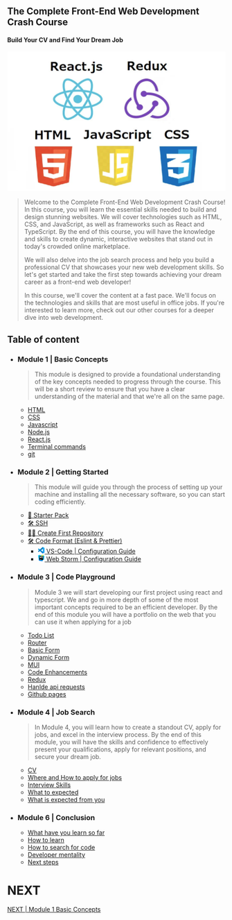 ## The Complete Front-End Web Development Crash Course
#### Build Your CV and Find Your Dream Job
<img src="./imgs/hero.png" />

> Welcome to the Complete Front-End Web Development Crash Course! In this course, you will learn the essential skills needed to build and design stunning websites. We will cover technologies such as HTML, CSS, and JavaScript, as well as frameworks such as React and TypeScript. By the end of this course, you will have the knowledge and skills to create dynamic, interactive websites that stand out in today's crowded online marketplace.
> 
> We will also delve into the job search process and help you build a professional CV that showcases your new web development skills. So let's get started and take the first step towards achieving your dream career as a front-end web developer!
>
> In this course, we'll cover the content at a fast pace. We'll focus on the technologies and skills that are most useful in office jobs.
> If you're interested to learn more, check out our other courses for a deeper dive into web development.

## Table of content
- ### Module 1 | Basic Concepts
    > This module is designed to provide a foundational understanding of the key concepts needed to progress through the course.
    This will be a short review to ensure that you have a clear understanding of the material and that we're all on the same page.
    - [HTML](./module_01/html.md)
    - [CSS](./module_01/css.md)
    - [Javascript](./module_01/javascript.md)
    - [Node.js](./module_01/node.md)
    - [React.js](./module_01/react.md)
    - [Terminal commands](./module_01/terminal.md)
    - [git](./module_01/git.md)


- ### Module 2 | Getting Started
    > This module will guide you through the process of setting up your machine and installing all the necessary software, so you can start coding efficiently.
  - [🎒 Starter Pack](module_02/starterPack.md)
  - [🛠 SSH](module_02/ssh.md)
  - [👨‍🎨 Create First Repository](module_02/createFirstRepository.md)
  - [🛠 Code Format (Eslint & Prettier)](module_02/CODE_FORMAT_WITH_ESLINT_&_PRETTIER.md)
    - [<img src="./imgs/vscode_logo.png" width="15"/> VS-Code | Configuration Guide](module_02/vscodeConfigurationGuide.md)
    - [<img src="./imgs/webstorm_logo.svg" width="15"/> Web Storm | Configuration Guide](module_02/webstormConfigurationGuide.md)

- ### Module 3 | Code Playground
  > Module 3 we will start developing our first project using react and typescript.
  > We and go in more depth of some of the most important concepts required to be an efficient developer.
  > By the end of this module you will have a portfolio on the web that you can use it when applying for a job
  - [Todo List]()
  - [Router]()
  - [Basic Form]()
  - [Dynamic Form]()
  - [MUI]()
  - [Code Enhancements]()
  - [Redux]()
  - [Hanlde api requests]()
  - [Github pages]()

- ### Module 4 | Job Search
    > In Module 4, you will learn how to create a standout CV, apply for jobs, and excel in the interview process. By the end of this module, you will have the skills and confidence to effectively present your qualifications, apply for relevant positions, and secure your dream job.
  - [CV]()
  - [Where and How to apply for jobs]()
  - [Interview Skills]()
  - [What to expected]()
  - [What is expected from you]()

- ### Module 6 | Conclusion
  - [What have you learn so far]()
  - [How to learn]()
  - [How to search for code]()
  - [Developer mentality]()
  - [Next steps]()


# NEXT
[NEXT | Module 1 Basic Concepts](./module_01/README.md)
